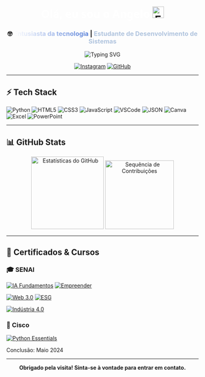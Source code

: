 <h1 align="center">
  <span style="color:#FFFFFF; font-family: 'Segoe UI', Tahoma, Geneva, Verdana, sans-serif;">Olá, eu sou o Angelo</span>
  <img src="https://images.emojiterra.com/google/noto-emoji/animated-emoji/1f971.gif" width="30" alt="Emoji de um rosto com a mão na cabeça">
</h1>

<h3 align="center"> 🤓 <span style="background: linear-gradient(90deg,#fff,#557ED8); -webkit-background-clip: text; color: transparent;">Entusiasta da tecnologia</span> | <span style="color:#B0C4DE">Estudante de Desenvolvimento de Sistemas</span> </h3>

<p align="center">
  <img src="https://readme-typing-svg.herokuapp.com?font=Fira+Code&weight=500&size=18&duration=4000&pause=1000&color=828282&center=true&vCenter=true&width=500&lines=Explorando+o+universo+da+programação;Desenvolvimento+Web;Automação" alt="Typing SVG" />
</p>

<div align="center">
  
  [![Instagram](https://img.shields.io/badge/Instagram-%40aangelo.gl-E4405F?style=for-the-badge&logo=instagram&logoColor=white)](https://www.instagram.com/aangelo.gl/) 
  [![GitHub](https://img.shields.io/badge/GitHub-aangelkjpn-181717?style=for-the-badge&logo=github&logoColor=white)](https://github.com/aangelkjpn)
  
</div>

---

## ⚡ Tech Stack

  
  ![Python](https://img.shields.io/badge/Python-3776AB?style=for-the-badge&logo=python&logoColor=white)
  ![HTML5](https://img.shields.io/badge/HTML5-E34F26?style=for-the-badge&logo=html5&logoColor=white)
  ![CSS3](https://img.shields.io/badge/CSS3-1572B6?style=for-the-badge&logo=css3&logoColor=white)
  ![JavaScript](https://img.shields.io/badge/JavaScript-F7DF1E?style=for-the-badge&logo=javascript&logoColor=black)
  ![VSCode](https://img.shields.io/badge/VSCode-007ACC?style=for-the-badge&logo=visual-studio-code&logoColor=white)
  ![JSON](https://img.shields.io/badge/JSON-000000?style=for-the-badge&logo=json&logoColor=white)
  ![Canva](https://img.shields.io/badge/Canva-00C4CC?style=for-the-badge&logo=canva&logoColor=white)
  ![Excel](https://img.shields.io/badge/Excel-217346?style=for-the-badge&logo=microsoft-excel&logoColor=white)
  ![PowerPoint](https://img.shields.io/badge/PowerPoint-B7472A?style=for-the-badge&logo=microsoft-powerpoint&logoColor=white)
  
</div>

---

## 📊 GitHub Stats

<div>
  <div align="center">
    <img src="https://github-readme-stats.vercel.app/api?username=aangelkjpn&show_icons=true&include_all_commits=true&count_private=true&theme=dark&hide_border=true" alt="Estatísticas do GitHub" height="190" />
    <img src="https://github-readme-streak-stats.herokuapp.com/?user=aangelkjpn&theme=dark&hide_border=true" alt="Sequência de Contribuições" height="180" />
  </div>
</div>

---

## 📜 Certificados & Cursos

### 🎓 SENAI

<div>
  
  [![IA Fundamentos](https://img.shields.io/badge/IA_Fundamentos-SENAI-blue?style=for-the-badge)](./certificados/FLUÊNCIA___FUNDAMENTOS_DA_INTELIGÊNCIA_ARTIFICIAL-Certificado_2718604.pdf)
  [![Empreender](https://img.shields.io/badge/Empreender_SENAI-SENAI-green?style=for-the-badge)](./certificados/Empreender_SENAI-Certificado_2718547.pdf)

  [![Web 3.0](https://img.shields.io/badge/Web_3.0-SENAI-purple?style=for-the-badge)](./certificados/WEB_3.0-Certificado_2718621.pdf)
  [![ESG](https://img.shields.io/badge/Desvendando_ESG-SENAI-brightgreen?style=for-the-badge)](./certificados/Desvendando_o_ESG-Certificado_2718590.pdf)

  [![Indústria 4.0](https://img.shields.io/badge/Indústria_4.0-SENAI-orange?style=for-the-badge)](./certificados/Desvendando_a_Indústria_4.0-Certificado_2718495.pdf)
  
</div>

### 🔗 Cisco

<div>
  
  [![Python Essentials](https://img.shields.io/badge/Cisco_Python_Essentials-Certificado-a5b2d3?style=for-the-badge&logo=cisco&logoColor=white)](https://www.credly.com/earner/earned/badge/a5b2d333-68f6-49f5-84f1-eefc21d27cad)
  
  <p>Conclusão: Maio 2024</p>
  
</div>

---

<div align="center">
  
  <p> <b> Obrigado pela visita! Sinta-se à vontade para entrar em contato. </b> </p>
  
